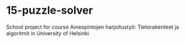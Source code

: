 # 15-puzzle-solver
School project for course Aineopintojen harjoitustyö: Tietorakenteet ja algoritmit in University of Helsinki
